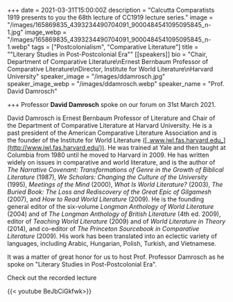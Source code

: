 +++
date = 2021-03-31T15:00:00Z
description = "Calcutta Comparatists 1919 presents to you the 68th lecture of CC1919 lecture series."
image = "/images/165869835_4393234490704091_9000484541095095845_n-1.jpg"
image_webp = "/images/165869835_4393234490704091_9000484541095095845_n-1.webp"
tags = ["Postcolonialism", "Comparative Literature"]
title = "\"Literary Studies in Post-Postcolonial Era\""
[[speakers]]
bio = "Chair, Department of Comparative Literature\nErnest Bernbaum Professor of Comparative Literature\nDirector, Institute for World Literature\nHarvard University"
speaker_image = "/images/ddamrosch.jpg"
speaker_image_webp = "/images/ddamrosch.webp"
speaker_name = "Prof. David Damrosch"

+++
Professor **David Damrosch** spoke on our forum on 31st March 2021.

David Damrosch is Ernest Bernbaum Professor of Literature and Chair of the Department of Comparative Literature at Harvard University. He is a past president of the American Comparative Literature Association and is the founder of the Institute for World Literature ([_www.iwl.fas.harvard.edu_](http://www.iwl.fas.harvard.edu/)). He was trained at Yale and then taught at Columbia from 1980 until he moved to Harvard in 2009. He has written widely on issues in comparative and world literature, and is the author of _The Narrative Covenant: Transformations of Genre in the Growth of Biblical Literature_ (1987), _We Scholars: Changing the Culture of the University_ (1995), _Meetings of the Mind_ (2000), _What Is World Literature?_ (2003), _The Buried Book: The Loss and Rediscovery of the Great Epic of Gilgamesh_ (2007), and _How to Read World Literature_ (2009). He is the founding general editor of the six-volume _Longman Anthology of World Literature_ (2004) and of _The Longman Anthology of British Literature_ (4th ed. 2009), editor of _Teaching World Literature_ (2009) and of _World Literature in Theory_ (2014), and co-editor of _The Princeton Sourcebook in Comparative Literature_ (2009). His work has been translated into an eclectic variety of languages, including Arabic, Hungarian, Polish, Turkish, and Vietnamese.

It was a matter of great honor for us to host Prof. Professor Damrosch as he spoke on "Literary Studies in Post-Postcolonial Era".

Check out the recorded lecture

{{< youtube BeJbCiGkfwk>}}